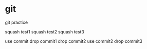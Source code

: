 # git

git practice

squash test1
squash test2
squash test3

use commit
drop commit1
drop commit2
use commit2
drop commit3
